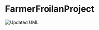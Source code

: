 # FarmerFroilanProject

![Updated UML](https://user-images.githubusercontent.com/44142073/134792201-436edfa2-ad49-4477-9958-8a37c4fc7a18.png)
